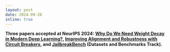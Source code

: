 ```yaml
---
layout: post
date: 2024-09-26
inline: true
---
```


**Three papers accepted at NeurIPS 2024: [Why Do We Need Weight Decay in Modern Deep Learning?](https://arxiv.org/abs/2310.04415), [Improving Alignment and Robustness with Circuit Breakers](https://arxiv.org/abs/2406.04313), and [JailbreakBench](https://arxiv.org/abs/2404.01318) (Datasets and Benchmarks Track).**
